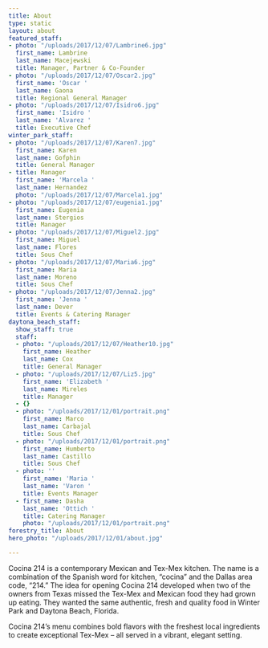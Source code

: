 ```yaml
---
title: About
type: static
layout: about
featured_staff:
- photo: "/uploads/2017/12/07/Lambrine6.jpg"
  first_name: Lambrine
  last_name: Macejewski
  title: Manager, Partner & Co-Founder
- photo: "/uploads/2017/12/07/Oscar2.jpg"
  first_name: 'Oscar '
  last_name: Gaona
  title: Regional General Manager
- photo: "/uploads/2017/12/07/Isidro6.jpg"
  first_name: 'Isidro '
  last_name: 'Alvarez '
  title: Executive Chef
winter_park_staff:
- photo: "/uploads/2017/12/07/Karen7.jpg"
  first_name: Karen
  last_name: Gofphin
  title: General Manager
- title: Manager
  first_name: 'Marcela '
  last_name: Hernandez
  photo: "/uploads/2017/12/07/Marcela1.jpg"
- photo: "/uploads/2017/12/07/eugenia1.jpg"
  first_name: Eugenia
  last_name: Stergios
  title: Manager
- photo: "/uploads/2017/12/07/Miguel2.jpg"
  first_name: Miguel
  last_name: Flores
  title: Sous Chef
- photo: "/uploads/2017/12/07/Maria6.jpg"
  first_name: Maria
  last_name: Moreno
  title: Sous Chef
- photo: "/uploads/2017/12/07/Jenna2.jpg"
  first_name: 'Jenna '
  last_name: Dever
  title: Events & Catering Manager
daytona_beach_staff:
  show_staff: true
  staff:
  - photo: "/uploads/2017/12/07/Heather10.jpg"
    first_name: Heather
    last_name: Cox
    title: General Manager
  - photo: "/uploads/2017/12/07/Liz5.jpg"
    first_name: 'Elizabeth '
    last_name: Mireles
    title: Manager
  - {}
  - photo: "/uploads/2017/12/01/portrait.png"
    first_name: Marco
    last_name: Carbajal
    title: Sous Chef
  - photo: "/uploads/2017/12/01/portrait.png"
    first_name: Humberto
    last_name: Castillo
    title: Sous Chef
  - photo: ''
    first_name: 'Maria '
    last_name: 'Varon '
    title: Events Manager
  - first_name: Dasha
    last_name: 'Ottich '
    title: Catering Manager
    photo: "/uploads/2017/12/01/portrait.png"
forestry_title: About
hero_photo: "/uploads/2017/12/01/about.jpg"

---
```

Cocina 214 is a contemporary Mexican and Tex-Mex kitchen. The name is a combination of the Spanish word for kitchen, “cocina” and the Dallas area code, “214.” The idea for opening Cocina 214 developed when two of the owners from Texas missed the Tex-Mex and Mexican food they had grown up eating. They wanted the same authentic, fresh and quality food in Winter Park and Daytona Beach, Florida.

Cocina 214’s menu combines bold flavors with the freshest local ingredients to create exceptional Tex-Mex – all served in a vibrant, elegant setting.

